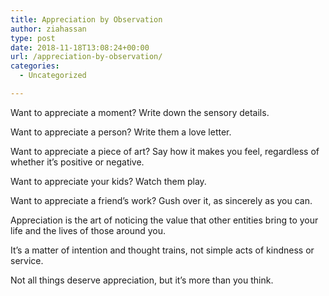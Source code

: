 ```yaml
---
title: Appreciation by Observation
author: ziahassan
type: post
date: 2018-11-18T13:08:24+00:00
url: /appreciation-by-observation/
categories:
  - Uncategorized

---
```

Want to appreciate a moment? Write down the sensory details. 

Want to appreciate a person? Write them a love letter. 

Want to appreciate a piece of art? Say how it makes you feel, regardless of whether it&#8217;s positive or negative.

Want to appreciate your kids? Watch them play. 

Want to appreciate a friend’s work? Gush over it, as sincerely as you can. 

Appreciation is the art of noticing the value that other entities bring to your life and the lives of those around you. 

It&#8217;s a matter of intention and thought trains, not simple acts of kindness or service. 

Not all things deserve appreciation, but it&#8217;s more than you think.
